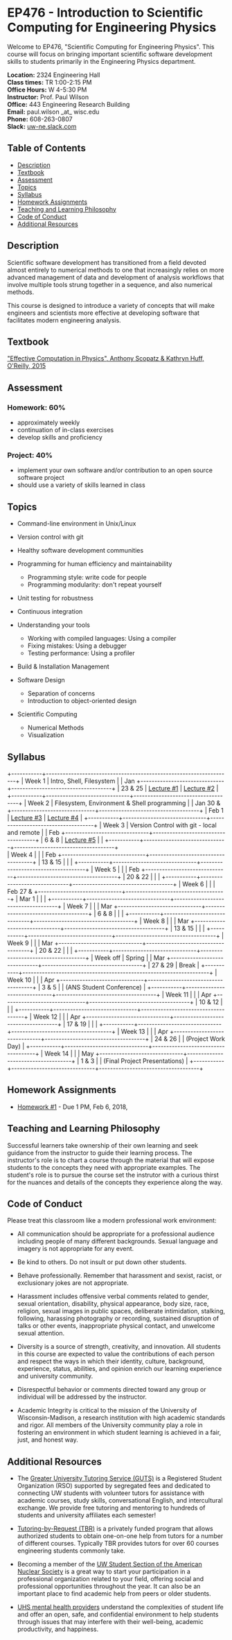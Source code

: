 # EP476 - Introduction to Scientific Computing for Engineering Physics

Welcome to EP476, "Scientific Computing for Engineering Physics".  This course
will focus on bringing important scientific software development skills to students
primarily in the Engineering Physics department.


**Location:** 2324 Engineering Hall\
**Class times:** TR 1:00-2:15 PM\
**Office Hours:** W 4-5:30 PM\
**Instructor:** Prof. Paul Wilson\
**Office:** 443 Engineering Research Building\
**Email:** paul.wilson \_at\_ wisc.edu\
**Phone:** 608-263-0807\
**Slack:** [uw-ne.slack.com](http://uw-ne.slack.com)


## Table of Contents

* [Description](#description)
* [Textbook](#textbook)
* [Assessment](#assessment)
* [Topics](#topics)
* [Syllabus](#syllabus)
* [Homework Assignments](#homework-assignments)
* [Teaching and Learning Philosophy](#teaching-and-learning-philosophy)
* [Code of Conduct](#code-of-conduct)
* [Additional Resources](#additional-resources)

## Description

Scientific software development has transitioned from a field devoted almost
entirely to numerical methods to one that increasingly relies on more advanced
management of data and development of analysis workflows that involve multiple
tools strung together in a sequence, and also numerical methods.

This course is designed to introduce a variety of concepts that will make
engineers and scientists more effective at developing software that
facilitates modern engineering analysis.  

## Textbook

["Effective Computation in Physics", Anthony Scopatz & Kathryn Huff, O'Reilly, 2015](http://shop.oreilly.com/product/0636920033424.do)


## Assessment

### Homework: 60%

* approximately weekly
* continuation of in-class exercises
* develop skills and proficiency

### Project: 40%

* implement your own software and/or contribution to an open source software project
* should use a variety of skills learned in class


## Topics

* Command-line environment in Unix/Linux
* Version control with git
* Healthy software development communities
* Programming for human efficiency and maintainability

  * Programming style: write code for people
  * Programming modularity: don't repeat yourself

* Unit testing for robustness 
* Continuous integration
* Understanding your tools

  * Working with compiled languages: Using a compiler
  * Fixing mistakes: Using a debugger
  * Testing performance: Using a profiler

* Build & Installation Management
* Software Design

  * Separation of concerns
  * Introduction to object-oriented design
  
* Scientific Computing

  * Numerical Methods
  * Visualization

## Syllabus

+-----------+-------------------------------------------------------------------+
| Week 1    | Intro, Shell, Filesystem                                          |
|  Jan      +------------------------------+------------------------------------+
|  23 & 25  | [Lecture #1](lec01.md)       |  [Lecture #2](lec02.rst)           |
+-----------+------------------------------+------------------------------------+
| Week 2    | Filesystem, Environment & Shell programming                       |
|  Jan 30 & +------------------------------+------------------------------------+
|  Feb 1    | [Lecture #3](lec03.rst)      |  [Lecture #4](lec04.rst)           |
+-----------+------------------------------+------------------------------------+
| Week 3    | Version Control with git - local and remote                       |
|  Feb      +------------------------------+------------------------------------+
|  6 & 8    | [Lecture #5](lec05.md)       |                                    |
+-----------+------------------------------+------------------------------------+   
| Week 4    |                                                                   |
|  Feb      +------------------------------+------------------------------------+
|  13 & 15  |                              |                                    | 
+-----------+------------------------------+------------------------------------+
| Week 5    |                                                                   |
|  Feb      +------------------------------+------------------------------------+
|  20 & 22  |                              |                                    | 
+-----------+------------------------------+------------------------------------+
| Week 6    |                                                                   |
|  Feb 27 & +------------------------------+------------------------------------+
|  Mar 1    |                              |                                    | 
+-----------+------------------------------+------------------------------------+
| Week 7    |                                                                   |
|  Mar      +------------------------------+------------------------------------+
|  6 & 8    |                              |                                    | 
+-----------+------------------------------+------------------------------------+
| Week 8    |                                                                   |
|  Mar      +------------------------------+------------------------------------+
|  13 & 15  |                              |                                    | 
+-----------+------------------------------+------------------------------------+
| Week 9    |                                                                   |
|  Mar      +------------------------------+------------------------------------+
|  20 & 22  |                              |                                    | 
+-----------+------------------------------+------------------------------------+
| Week off  |                            Spring                                 |
|  Mar      +------------------------------+------------------------------------+
|  27 & 29  |                             Break                                 |
+-----------+-------------------------------------------------------------------+
| Week 10   |                                                                   |
|  Apr      +------------------------------+------------------------------------+
|  3 & 5    |                              |  (ANS Student Conference)          | 
+-----------+------------------------------+------------------------------------+
| Week 11   |                                                                   |
|  Apr      +------------------------------+------------------------------------+
|  10 & 12  |                              |                                    |
+-----------+------------------------------+------------------------------------+
| Week 12   |                                                                   |
|  Apr      +------------------------------+------------------------------------+
|  17 & 19  |                              |                                    |
+-----------+------------------------------+------------------------------------+
| Week 13   |                                                                   |
|  Apr      +------------------------------+------------------------------------+
|  24 & 26  |                              |  (Project Work Day)                |
+-----------+------------------------------+------------------------------------+
| Week 14   |                                                                   |
|  May      +------------------------------+------------------------------------+
|  1 & 3    |                              |  (Final Project Presentations)     |
+-----------+------------------------------+------------------------------------+


## Homework Assignments

* [Homework #1](hw/hw1.rst) - Due 1 PM, Feb 6, 2018, 


## Teaching and Learning Philosophy

Successful learners take ownership of their own learning and seek guidance
from the instructor to guide their learning process.  The instructor's role is
to chart a course through the material that will expose students to the
concepts they need with appropriate examples.  The student's role is to pursue
the course set the instrutor with a curious thirst for the nuances and details
of the concepts they experience along the way.

## Code of Conduct

Please treat this classroom like a modern professional work environment:

* All communication should be appropriate for a professional audience
  including people of many different backgrounds. Sexual language and imagery
  is not appropriate for any event.
  
* Be kind to others. Do not insult or put down other students.

* Behave professionally. Remember that harassment and sexist, racist, or
  exclusionary jokes are not appropriate.

* Harassment includes offensive verbal comments related to gender, sexual
  orientation, disability, physical appearance, body size, race, religion,
  sexual images in public spaces, deliberate intimidation, stalking,
  following, harassing photography or recording, sustained disruption of talks
  or other events, inappropriate physical contact, and unwelcome sexual
  attention.

* Diversity is a source of strength, creativity, and innovation. All students
  in this course are expected to value the contributions of each person and
  respect the ways in which their identity, culture, background, experience,
  status, abilities, and opinion enrich our learning experience and university
  community.

* Disrespectful behavior or comments directed toward any group or individual
  will be addressed by the instructor.

* Academic Integrity is critical to the mission of the University of
  Wisconsin-Madison, a research institution with high academic standards and
  rigor. All members of the University community play a role in fostering an
  environment in which student learning is achieved in a fair, just, and
  honest way.

## Additional Resources

* The [Greater University Tutoring Service (GUTS)](http://www.guts.wisc.edu/)
  is a Registered Student Organization (RSO) supported by segregated fees and
  dedicated to connecting UW students with volunteer tutors for assistance
  with academic courses, study skills, conversational English, and
  intercultural exchange. We provide free tutoring and mentoring to hundreds
  of students and university affiliates each semester!

* [Tutoring-by-Request
  (TBR)](https://www.engr.wisc.edu/academics/student-services/ulc/tutoring-by-request/)
  is a privately funded program that allows authorized students to obtain
  one-on-one help from tutors for a number of different courses. Typically TBR
  provides tutors for over 60 courses engineering students commonly take.

* Becoming a member of the [UW Student Section of the American Nuclear
  Society](http://www.atomicbadger.org/) is a great way to start your
  participation in a professional organization related to your field, offering
  social and professional opportunities throughout the year.  It can also be
  an important place to find academic help from peers or older students.

* [UHS mental health providers](https://www.uhs.wisc.edu/mental-health/)
  understand the complexities of student life and offer an open, safe, and
  confidential environment to help students through issues that may interfere
  with their well-being, academic productivity, and happiness.

